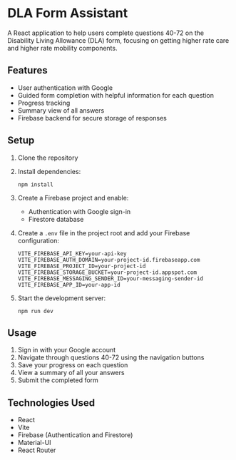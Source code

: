 # DLA Form Assistant

A React application to help users complete questions 40-72 on the Disability Living Allowance (DLA) form, focusing on getting higher rate care and higher rate mobility components.

## Features

- User authentication with Google
- Guided form completion with helpful information for each question
- Progress tracking
- Summary view of all answers
- Firebase backend for secure storage of responses

## Setup

1. Clone the repository
2. Install dependencies:
   ```
   npm install
   ```
3. Create a Firebase project and enable:
   - Authentication with Google sign-in
   - Firestore database

4. Create a `.env` file in the project root and add your Firebase configuration:
   ```
   VITE_FIREBASE_API_KEY=your-api-key
   VITE_FIREBASE_AUTH_DOMAIN=your-project-id.firebaseapp.com
   VITE_FIREBASE_PROJECT_ID=your-project-id
   VITE_FIREBASE_STORAGE_BUCKET=your-project-id.appspot.com
   VITE_FIREBASE_MESSAGING_SENDER_ID=your-messaging-sender-id
   VITE_FIREBASE_APP_ID=your-app-id
   ```

5. Start the development server:
   ```
   npm run dev
   ```

## Usage

1. Sign in with your Google account
2. Navigate through questions 40-72 using the navigation buttons
3. Save your progress on each question
4. View a summary of all your answers
5. Submit the completed form

## Technologies Used

- React
- Vite
- Firebase (Authentication and Firestore)
- Material-UI
- React Router
